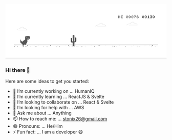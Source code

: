 ![image](https://github.com/stonix26/stonix26/blob/master/dino.gif)

### Hi there 👋


Here are some ideas to get you started:

- 🔭 I’m currently working on ... HumanIQ
- 🌱 I’m currently learning ... ReactJS & Svelte
- 👯 I’m looking to collaborate on ... React & Svelte
- 🤔 I’m looking for help with ... AWS
- 💬 Ask me about ... Anything
- 📫 How to reach me: ... <stonix26@gmail.com>
- 😄 Pronouns: ... He/Him
- ⚡ Fun fact: ... I am a developer 😄
